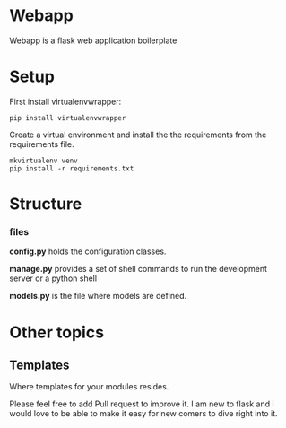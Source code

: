 Webapp
===========

Webapp is a flask web application boilerplate


Setup
=====

First install virtualenvwrapper:

```
pip install virtualenvwrapper
```

Create a virtual environment and install the the requirements from the requirements file.

```
mkvirtualenv venv
pip install -r requirements.txt
```

Structure
==============================

### files

**config.py** holds the configuration classes.

**manage.py** provides a set of shell commands to run the development server or a python shell

**models.py** is the file where models are defined.

Other topics
============

## Templates

Where templates for your modules resides.

Please feel free to add Pull request to improve it.
I am new to flask and i would love to be able to make it easy for new comers to dive right into it.
